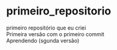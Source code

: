 # primeiro_repositorio
 primeiro repositório que eu criei
 <br>
 Primeira versão com o primeiro commit
 <br>
 Aprendendo (sgunda versão)
